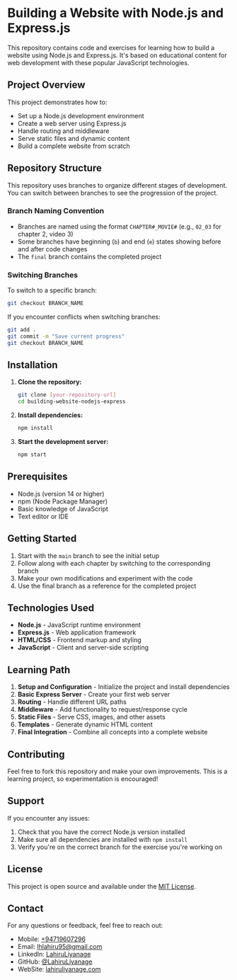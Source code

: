 # Building a Website with Node.js and Express.js

This repository contains code and exercises for learning how to build a website using Node.js and Express.js. It's based on educational content for web development with these popular JavaScript technologies.

## Project Overview

This project demonstrates how to:
- Set up a Node.js development environment
- Create a web server using Express.js
- Handle routing and middleware
- Serve static files and dynamic content
- Build a complete website from scratch

## Repository Structure

This repository uses branches to organize different stages of development. You can switch between branches to see the progression of the project.

### Branch Naming Convention
- Branches are named using the format `CHAPTER#_MOVIE#` (e.g., `02_03` for chapter 2, video 3)
- Some branches have beginning (`b`) and end (`e`) states showing before and after code changes
- The `final` branch contains the completed project

### Switching Branches
To switch to a specific branch:
```bash
git checkout BRANCH_NAME
```

If you encounter conflicts when switching branches:
```bash
git add .
git commit -m "Save current progress"
git checkout BRANCH_NAME
```

## Installation

1. **Clone the repository:**
   ```bash
   git clone [your-repository-url]
   cd building-website-nodejs-express
   ```

2. **Install dependencies:**
   ```bash
   npm install
   ```

3. **Start the development server:**
   ```bash
   npm start
   ```

## Prerequisites

- Node.js (version 14 or higher)
- npm (Node Package Manager)
- Basic knowledge of JavaScript
- Text editor or IDE

## Getting Started

1. Start with the `main` branch to see the initial setup
2. Follow along with each chapter by switching to the corresponding branch
3. Make your own modifications and experiment with the code
4. Use the final branch as a reference for the completed project

## Technologies Used

- **Node.js** - JavaScript runtime environment
- **Express.js** - Web application framework
- **HTML/CSS** - Frontend markup and styling
- **JavaScript** - Client and server-side scripting

## Learning Path

1. **Setup and Configuration** - Initialize the project and install dependencies
2. **Basic Express Server** - Create your first web server
3. **Routing** - Handle different URL paths
4. **Middleware** - Add functionality to request/response cycle
5. **Static Files** - Serve CSS, images, and other assets
6. **Templates** - Generate dynamic HTML content
7. **Final Integration** - Combine all concepts into a complete website

## Contributing

Feel free to fork this repository and make your own improvements. This is a learning project, so experimentation is encouraged!

## Support

If you encounter any issues:
1. Check that you have the correct Node.js version installed
2. Make sure all dependencies are installed with `npm install`
3. Verify you're on the correct branch for the exercise you're working on

## License

This project is open source and available under the [MIT License](LICENSE).

## Contact

For any questions or feedback, feel free to reach out:

- Mobile: [+94719607296](tel:+94719607296)
- Email: [lhlahiru95@gmail.com](mailto:lhlahiru95@gmail.com)
- LinkedIn: [LahiruLiyanage](https://www.linkedin.com/in/liyanage-lahiru/)
- GitHub: [@LahiruLiyanage](https://github.com/LahiruLiyanage)
- WebSite: [lahiruliyanage.com](www.lahiruliyanage.com)

